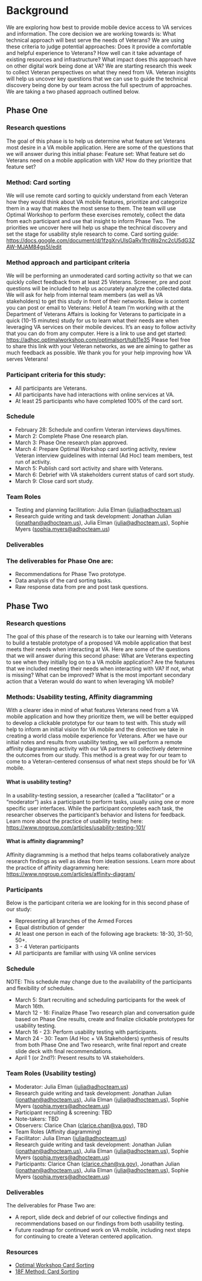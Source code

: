 # Background
We are exploring how best to provide mobile device access to VA services and information. The core decision we are working towards is: What technical approach will best serve the needs of Veterans? We are using these criteria to judge potential approaches:
Does it provide a comfortable and helpful experience to Veterans?
How well can it take advantage of existing resources and infrastructure?
What impact does this approach have on other digital work being done at VA?
We are starting research this week to collect Veteran perspectives on what they need from VA. Veteran insights will help us uncover key questions that we can use to guide the technical discovery being done by our team across the full spectrum of approaches. We are taking a two phased approach outlined below.

## Phase One
### Research questions
The goal of this phase is to help us determine what feature set Veterans most desire in a VA mobile application. Here are some of the questions that we will answer during this initial phase:
Feature set: What feature set do Veterans need on a mobile application with VA? 
How do they prioritize that feature set?
### Method: Card sorting
We will use remote card sorting to quickly understand from each Veteran how they would think about VA mobile features, prioritize and categorize them in a way that makes the most sense to them.
The team will use Optimal Workshop to perform these exercises remotely, collect the data from each participant and use that insight to inform Phase Two. The priorities we uncover here will help us shape the technical discovery and set the stage for usability style research to come.
Card sorting guide: https://docs.google.com/document/d/1fzgXrvUIsGaRv1frcWq2nc2cU5dG3ZAW-MJAM84gs5I/edit
### Method approach and participant criteria
We will be performing an unmoderated card sorting activity so that we can quickly collect feedback from at least 25 Veterans. Screener, pre and post questions will be included to help us accurately analyze the collected data. We will ask for help from internal team members (as well as VA stakeholders) to get this study in front of their networks. Below is content you can post or email to Veterans:
Hello! A team I’m working with at the Department of Veterans Affairs is looking for Veterans to participate in a quick (10-15 minutes) study for us to learn what their needs are when leveraging VA services on their mobile devices. It’s an easy to follow activity that you can do from any computer. Here is a link to use and get started:
https://adhoc.optimalworkshop.com/optimalsort/tub11e35
Please feel free to share this link with your Veteran networks, as we are aiming to gather as much feedback as possible.
We thank you for your help improving how VA serves Veterans!
### Participant criteria for this study:
- All participants are Veterans.
- All participants have had interactions with online services at VA.
- At least 25 participants who have completed 100% of the card sort.
### Schedule
- February 28: Schedule and confirm Veteran interviews days/times.
- March 2: Complete Phase One research plan.
- March 3: Phase One research plan approved.
- March 4: Prepare Optimal Workshop card sorting activity, review Veteran interview guidelines with internal (Ad Hoc) team members, test run of activity.
- March 5: Publish card sort activity and share with Veterans.
- March 6: Debrief with VA stakeholders current status of card sort study.
- March 9: Close card sort study.
### Team Roles
- Testing and planning facilitation: Julia Elman (julia@adhocteam.us)
- Research guide writing and task development: Jonathan Julian (jonathan@adhocteam.us), Julia Elman (julia@adhocteam.us), Sophie Myers (sophia.myers@adhocteam.us)
### Deliverables
### The deliverables for Phase One are:
- Recommendations for Phase Two prototype.
- Data analysis of the card sorting tasks.
- Raw response data from pre and post task questions.
## Phase Two
### Research questions
The goal of this phase of the research is to take our learning with Veterans to build a testable prototype of a proposed VA mobile application that best meets their needs when interacting at VA. Here are some of the questions that we will answer during this second phase:
What are Veterans expecting to see when they initially log on to a VA mobile application? Are the features that we included meeting their needs when interacting with VA? If not, what is missing? What can be improved?
What is the most important secondary action that a Veteran would do want to when leveraging VA mobile?
### Methods: Usability testing, Affinity diagramming
With a clearer idea in mind of what features Veterans need from a VA mobile application and how they prioritize them, we will be better equipped to develop a clickable prototype for our team to test with. This study will help to inform an initial vision for VA mobile and the direction we take in creating a world class mobile experience for Veterans.
After we have our initial notes and results from usability testing, we will perform a remote affinity diagramming activity with our VA partners to collectively determine the outcomes from our study. This method is a great way for our team to come to a Veteran-centered consensus of what next steps should be for VA mobile.
#### What is usability testing?
In a usability-testing session, a researcher (called a “facilitator” or a “moderator”) asks a participant to perform tasks, usually using one or more specific user interfaces. While the participant completes each task, the researcher observes the participant’s behavior and listens for feedback. Learn more about the practice of usability testing here: https://www.nngroup.com/articles/usability-testing-101/ 
#### What is affinity diagramming?
Affinity diagramming is a method that helps teams collaboratively analyze research findings as well as ideas from ideation sessions. Learn more about the practice of affinity diagramming here: https://www.nngroup.com/articles/affinity-diagram/ 
### Participants
Below is the participant criteria we are looking for in this second phase of our study:
- Representing all branches of the Armed Forces
- Equal distribution of gender
- At least one person in each of the following age brackets: 18-30, 31-50, 50+.  
- 3 - 4 Veteran participants
- All participants are familiar with using VA online services
### Schedule
NOTE: This schedule may change due to the availability of the participants and flexibility of schedules.
- March 5: Start recruiting and scheduling participants for the week of March 16th.
- March 12 - 16: Finalize Phase Two research plan and conversation guide based on Phase One results, create and finalize clickable prototypes for usability testing.
- March 16 - 23: Perform usability testing with participants.
- March 24 - 30: Team (Ad Hoc + VA Stakeholders) synthesis of results from both Phase One and Two research, write final report and create slide deck with final recommendations.
- April 1 (or 2nd?): Present results to VA stakeholders.
### Team Roles (Usability testing)
- Moderator: Julia Elman (julia@adhocteam.us)
- Research guide writing and task development: Jonathan Julian (jonathan@adhocteam.us), Julia Elman (julia@adhocteam.us), Sophie Myers (sophia.myers@adhocteam.us)
- Participant recruiting & screening: TBD
- Note-takers: TBD
- Observers: Clarice Chan (clarice.chan@va.gov), TBD
- Team Roles (Affinity diagramming)
- Facilitator: Julia Elman (julia@adhocteam.us)
- Research guide writing and task development: Jonathan Julian (jonathan@adhocteam.us), Julia Elman (julia@adhocteam.us), Sophie Myers (sophia.myers@adhocteam.us)
- Participants: Clarice Chan (clarice.chan@va.gov), Jonathan Julian (jonathan@adhocteam.us), Julia Elman (julia@adhocteam.us), Sophie Myers (sophia.myers@adhocteam.us)
### Deliverables
The deliverables for Phase Two are:
- A report, slide deck and debrief of our collective findings and recommendations based on our findings from both usability testing.
- Future roadmap for continued work on VA mobile, including next steps for continuing to create a Veteran centered application.
### Resources
- [Optimal Workshop Card Sorting](https://www.optimalworkshop.com/optimalsort) 
- [18F Method: Card Sorting](https://methods.18f.gov/validate/card-sorting/)
